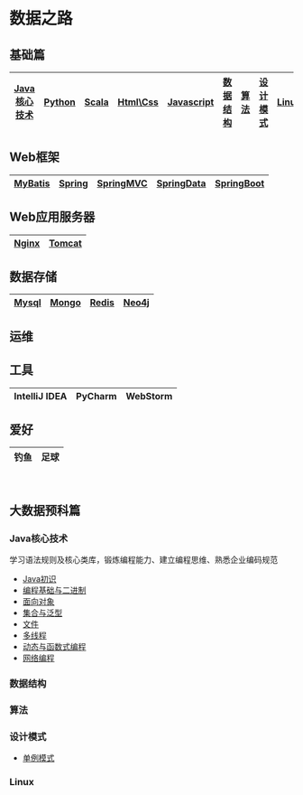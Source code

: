 # 数据之路

## 基础篇
|[Java核心技术](#Java核心技术)|[Python]()|[Scala]()|[Html\Css]()|[Javascript]()|[数据结构](#数据结构)|[算法](#算法)|[设计模式](#设计模式)|[Linux](#Linux)|[JVM](#JVM)|
|:----:|:----:|:----:|:----:|:----:|:----:|:----:|:----:|:----:|:----:|

## Web框架
|[MyBatis]()|[Spring]()|[SpringMVC]()|[SpringData]()|[SpringBoot]()|
|:----:|:----:|:----:|:----:|:----:|

## Web应用服务器
|[Nginx]()|[Tomcat]()|
|:----:|:----:|

## 数据存储
|[Mysql]()|[Mongo]()|[Redis]()|[Neo4j]()|
|:----:|:----:|:----:|:----:|

## 运维

## 工具
|IntelliJ IDEA|PyCharm|WebStorm|
|:----:|:----:|:----:|

## 爱好  
|钓鱼|足球|  
|:----:|:----:|



<!-- ## 大数据框架  
|![hadoop](images/s1-hadoop-36.png)|![hive](images/s1-hive-36.png)|![hbase](images/s1-hbase-36.png)|![sqoop](images/s1-sqoop-36.png)|![flume](images/s1-flume-36.png)|![oozie](images/s1-oozie-36.png)|![kafka](images/s1-kafka-36.png)|![spark](images/s1-spark-36.png)|![zookeeperx](images/s1-zk-36.png)|![flink](images/s1-flink-36.png)|
|:----:|:----:|:----:|:----:|:----:|:----:|:----:|:----:|:----:|:----:|
|[Hadoop]()|[Hive]()|HBase|Sqoop|Flume|Oozie|Kafka|Spark|[Zookeeper]()|Flink| -->


 

<br/>

## 大数据预科篇

### Java核心技术
学习语法规则及核心类库，锻炼编程能力、建立编程思维、熟悉企业编码规范
* [Java初识](javaSE/初识.md)
* [编程基础与二进制](files/javaSE/语言基础.md)
* [面向对象](files/javaSE/面向对象编程.md)
* [集合与泛型]()
* [文件]()
* [多线程]()
* [动态与函数式编程]()
* [网络编程]()

### 数据结构

### 算法


### 设计模式
* [单例模式](files/designPattern/单例模式.md)

### Linux